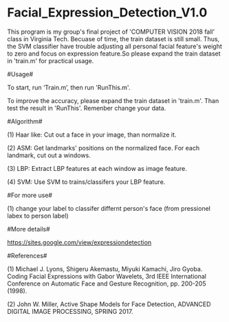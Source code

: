 # Facial_Expression_Detection_V1.0

This program is my group's final project of 'COMPUTER VISION 2018 fall' class in Virginia Tech. Becuase of time, the train dataset is still small. Thus, the SVM classifier have trouble adjusting all personal facial feature's weight to zero and focus on expression feature.So please expand the train dataset in 'train.m' for practical usage.


#Usage#

To start, run ‘Train.m’, then run 'RunThis.m'.

To improve the accuracy, please expand the train dataset in 'train.m'. Than test the result in 'RunThis'.
Remenber change your data.


#Algorithm#

(1) Haar like: Cut out a face in your image, than normalize it.

(2) ASM: Get landmarks' positions on the normalized face. For each landmark, cut out a windows.

(3) LBP: Extract LBP features at each window as image feature.

(4) SVM: Use SVM to trains/classifers your LBP feature.


#For more use#

(1) change your label to classifer differnt person's face (from pressionel labex to person label)


#More details#

https://sites.google.com/view/expressiondetection


#References#

(1) Michael J. Lyons, Shigeru Akemastu, Miyuki Kamachi, Jiro Gyoba. Coding Facial Expressions with Gabor Wavelets, 3rd IEEE International Conference on Automatic Face and Gesture Recognition, pp. 200-205 (1998). 

(2) John W. Miller, Active Shape Models for Face Detection, ADVANCED DIGITAL IMAGE PROCESSING, SPRING 2017. 
